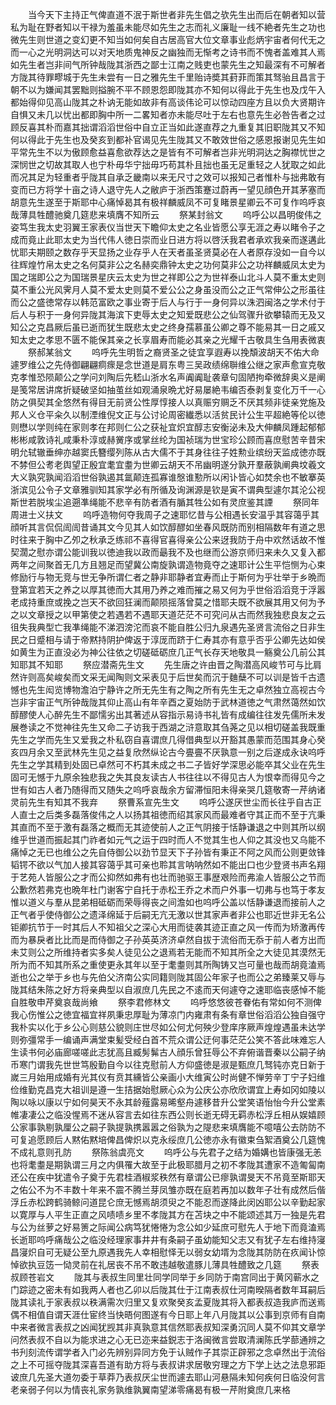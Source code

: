 <!-- { "loadSidebar": true } -->
　　当今天下主持正气俾直道不泯于斯世者非先生倡之欤先生出而后在朝者知以营私为耻在野者知以干禄为羞虽未能尽如先生之志而礼义廉耻一线不絶者先生之功也微先生则世道之变幻更不知当如何矣自古居高官大位文章事业彪炳宇宙者何代无之而一心之光明洞达可以对天地质鬼神反之幽独而无惭考之诗书而不愧者盖难其人焉如先生者岂非间气所钟哉陇其浙西之鄙士江南之贱吏也蒙先生之知最深有不可解者方陇其待罪疁城于先生未尝有一日之雅先生千里贻诗奬其葑菲而策其驽骀且昌言于朝不以为嫌闻其罢黜则搤腕不平不顾恩怨即陇其亦不知何以得此于先生也及戊午入都始得仰见高山陇其之朴讷无能如故非有高谈伟论可以惊动四座方且以负大贤期许自惧又未几以忧出都即胸中所一二畧知者亦未能尽吐于左右也意先生必咎告者之过顾反喜其朴而嘉其拙谓滔滔世俗中自立正当如此遂直荐之九重复其旧职陇其又不知何以得此于先生也及癸亥到都补官谒见先生陇其又不敢效世俗之感恩报谢见先生如平常先生不以为傲顾愈益喜愈欲荐达之是皆有不可解者岂非光明洞达之胸襟忧世之深悯世之切故其取人也宁朴毋华宁拙毋巧苟其朴且拙也虽无足重轻之人犹取之如此而况其足为轻重者乎陇其自承乏畿南以来无尺寸之效可以报知己者惟朴与拙弗敢有变而已方将学十亩之诗人退守先人之敝庐于浙西策蹇过蔚再一望见顔色开其茅塞而胡意先生遂至于斯耶中心痛悼曷其有极祥麟威凤不可复睹景星卿云不可复作呜呼哀哉薄具牲醴驰奠几筵悲来填膺不知所云
　　祭某封翁文
　　呜呼公以昌明俊伟之姿笃生我太史羽翼王家表仪当世天下瞻仰太史之名业皆愿公享无涯之寿以睹令子之成而竟止此耶太史为当代伟人徳日崇而业日进方将以啓沃我君者承欢我亲而遂遘此忧耶夫期颐之数存乎天显扬之业存乎人在天者虽圣贤莫必在人者原存没如一自今以往辉煌竹帛太史之名何莫非公之名赫奕鼎钟太史之功何莫非公之功祥麟威凤太史为国之瑞即公之为国瑞景星庆云太史为世之祥即公之为世祥泰山北斗人莫不重太史则莫不重公光风霁月人莫不爱太史则莫不爱公公之身虽没而公之正气常伸公之形虽往而公之盛徳常存以韩范富欧之事业寄于后人与行于一身何异以洙泗闽洛之学术付于后人与积于一身何异陇其海滨下吏辱太史之知爱既悲公之仙驾骤升欲攀辕而无及又知公之克昌厥后虽已逝而犹生既悲太史之终身孺慕虽公卿之尊不能易其一日之戚又知太史之孝思不匮不能保其亲之长享眉寿而能必其亲之光耀千古敬具生刍用表微衷
　　祭郝某翁文
　　呜呼先生明哲之裔贤圣之徒宜享遐寿以挽頽波胡天不佑大命遽罗维公之先侍御翩翩痌瘝是念世道是肩东粤三吴政绩绵聨维公继之家声愈宣克敬克孝惟恐陨颠公之学问刘陶后先嵇山浙水名声阗阗耻袭章句固陋拘牵微辞奥义是阐是笺常居讲席折疑破坚如抽茧丝如观涌泉晩尤好易屡絶韦编否泰剥复变化万千一心防之俱契其全悠然有得目无前贤公性厚惇接人以真赈穷赒乏不厌其频非徒亲党施及邦人义仓平籴久以制湮维倪文正与公讨论周密纎悉以活贫民计公生平超絶等伦以徳则懋以学则纯在家则孝在邦则仁公之获祉宜炽宜醇志安衡泌未及大伸麟凤踵起郁郁彬彬咸敦诗礼咸秉朴淳或赫黉序或掌丝纶为国祯瑞为世宝珍公顾而喜庶慰苦辛昔宋明允轼辙垂绅亦越窦氏簪缨列陈从古大儒不于其身往往子姓勲业缤纷天监成徳亦既不棼但公耉老舆望正殷宜耄宜耋为世卿云胡天不吊幽明遂分孰开羣蔽孰阐典坟羲文大义孰究孰闻滔滔世俗孰遏其氲颠连孤寡谁慇谁懃所以闲讣皆心如焚余也不敏搴英浙滨见公令子文章雅驯知其家学必有所循及询渊源是钦是寅不谓典型遽尔其沦公视斯世若脱埃尘追遡凖绳能不悲辛有防者酒有腯其牲公如有灵庶鉴其諲
　　祭同年周进士义扶文
　　呜呼造物何夺我周子之速耶忆昔与公相遇长安温乎其容蔼乎其顔听其言侃侃訚訚昔诵其文今见其人如饮醇醪如坐春风既防而别相隔数年有道之思时往来于胸中乙夘之秋承乏练祁不喜得官喜得亲公公来迓我防于舟中欢然话故不惟契濶之慰亦谓公能训我以徳迪我以政而朂我不及也继而公游京师归来未久又复入都两年之间聚首无几方且翘足而望冀公南旋孰谓造物竟夺之速耶计公生平恺恻为心束修励行与物无竞与世无争所谓仁者之静非耶静者宜寿而止于斯何为乎壮举于乡晩而登第宜若天之养之以厚其徳而大其用乃养之难而摧之易又何为乎世俗滔滔竞于浮嚣老成持重庶或挽之岂天不欲回狂澜而颠陨摇落曾莫之惜耶夫既不欲展其用又何为予之以文章授之以甲第使之若遇若不遇耶天道茫茫不可究问从古而然我独悲良友之云徂失我典型亡我凖绳能不涕泗滂沱而哀不能自胜公归九泉遇先圣贤言流俗之日非生民之日蹙相与请于帝黙持阴护俾返于淳厐而跻于仁寿其亦有意乎否乎公卿先达如侯如黄生为正直没必为神公往依之切磋砥砺庶几正气长存天地敬具一觞奠公几前公其知耶其不知耶
　　祭应潜斋先生文
　　先生唐之许由晋之陶潜高风峻节可与比肩然许则高矣峻矣而文采无闻陶则文采表见于后世矣而沉于麯蘖不可以训是皆千古遗憾也先生闳览博物澹泊宁静许之所无先生有之陶之所有先生无之卓然独立高视古今岂非宇宙正气所钟哉陇其仰止高山有年辛酉之夏始防于武林道徳之气肃然蔼然如饮醇醪使人心醉先生不鄙懦劣出其著述从容指示易诗书礼皆有成编往往发先儒所未发展巻读之不觉神往先生又命二子访我于西湖之浒意取其刍荛之见以相切磋盖我既重先生之学而先生又爱我之朴私窃自喜谓庶几得借典型以开豁其愚蒙而范围其身心癸亥四月余又至武林先生见之益复欣然纵论古今亹亹不厌孰意一别之后遂成永诀呜呼先生之学其精到处固已卓然可不朽其未成之书二子皆好学深思必能卒其父业在先生固可无憾于九原余独悲我之失其良友读古人书往往以不得见古人为恨幸而得见今之世有如古人者乃随得而又随失之呜呼哀哉余方留滞恒阳未得亲哭几筵敬寄一芹纳诸灵前先生有知其不我弃
　　祭曹系宣先生文
　　呜呼公遂厌世尘而长往乎自古正人直士之后类多磊落俊伟之人以扬其祖徳而绍其家风而最难者守其正而不至于亢秉其直而不至于激有磊落之概而无其迹使前人之正气阴接于恬静谦退之中则其所以纲维乎世道而振起其门祚者如元气之运于四时而人不觉其生也人仰之其没也又乌能不痛悼之无已也维公之先自侍御公以劲节显天下子孙皆有秉正不阿之风而公则更敛锋韬锷不欲以气加人接其容蔼乎其可亲也聆其言呐呐然如不能出口也少登贤书声名翔于艺苑人皆服公之才而公抑然如弗有也壮而驰驱王事歴艰险而弗渝人皆服公之节而公歉然若弗克也晩年杜门谢客宁自托于赤松王乔之术而户外事一切弗与也笃于孝友惟以道义与羣从昆弟相砥砺而荣辱得丧之间澹如也呜呼公盖以恬静谦退而接前人之正气者乎使侍御公之遗泽绵延于后嗣无亢无激以世其家声者非公也耶近世非无名公钜卿抗节于一时其后人不知祖父之深心大用而徒袭其迹正直之风一传而为矫激再传而为暴戾者比比而是而侍御之子孙英英济济卓然自拔于流俗而无忝于前人者方出而未艾则公之所维持者实多矣人徒见公之退焉若无能而不知其所全之大徒见其漠然无所为而不知其所系之重使更永其年以至于耄耋则其所陶铸又岂可量也哉而胡竟溘焉逝也公之举于乡也与先伯父济南公实同籍则陇其固公年家子也而公之弟臻莱又辱与陇其结朱陈之好方将亲典型以自淑庶几先民之不逺而天何遽夺之速耶临丧感悼不能自胜敬申芹奠哀哉尚飨
　　祭李君修林文
　　呜呼悠悠彼苍眷佑有常如何不测俾我心伤惟公之徳宜福宜祥夙秉忠厚耻为薄凉门内雍肃有条有章世俗滔滔公独自强守我朴实以化于乡公心则慈公貌则庄世尽如公何尤何殃少登庠序厥声煌煌遇虽未达学则弥彊常手一编诵声满堂束髪受经白首不荒众谓公迂何事茫茫公笑不答此味难忘人生读书何必庙廊嗟嗟此志犹高且臧髣髴古人顔乐曾狂辱公不弃俯谐晋秦以公嗣子纳币寒门谓我先世世笃殷勤自今以往克慰前人方仰盛徳是淑是甄庶几驽钝亦克日新于嵗三月始用成婚有光其仪有贲其纁皆公亲画小大维寅公时尚健不惮劳辛丁宁子妇维俭维勤克昌克大祖训是遵一生拮据始慰厥心众为公庆公亦欣欣谓宜上寿如冈如陵以陶以咏以康以宁如何昊天不永其龄薤露易晞壑舟遽移昔升公堂笑语怡怡今升公堂素帷凄凄公之临没惺焉不迷从容言去如往东西公则长逝无碍无羁赤松浮丘相从娱嬉顾公家事孰剔孰厘公之嗣子孰提孰携嚣嚣之俗孰为之隄悲来填膺能不噫嘻公去防防不可复追愿顾后人黙佑黙培俾昌俾炽以克永绥庶几公徳亦永有徽束刍絮酒奠公几筵愧不成礼意则孔防
　　祭陈翁虞亮文
　　呜呼公与先君子之结为婚媾也皆康强无恙也将耄耋是期孰谓三月之内俱罹大故至于此极耶腊月之初不孝陇其遭家不造匍匐南还公在疾中犹遣令子奠于先君桂酒椒浆秩然有章谓公已瘳孰谓旻天不吊竟至斯耶天之佑公不为不丰数十年来不震不腾兰芽凤雏亦既在庭若再加以数年子壮有成然后偕浮丘赤松跨鹤骑鲸问道昆仑庶无憾焉胡须臾之不能忍而遂降此闵凶耶公以辛勤起家以寛厚与人平生正直之风啧啧乡里不孝陇其方在苫块之中不能颂述其万一独是先君与公为丝萝之好易箦之际闻公病笃犹惓惓为念公如少延庶可慰先人于地下而竟溘焉长逝耶呜呼痛哉公之临没经理家事井井有条嗣子虽幼能知父志又有犹子左右维持寖昌寖炽自可无疑公至九原遇我先人幸相慰怿无以弱女幼壻为念陇其防防在疚闻讣惊悼欲执豆笾一恸灵前在礼居丧不吊不敢违越敬遣豚儿薄具牲醴致之几筵
　　祭表叔顾苍岩文
　　陇其与表叔生同里壮同学同举于乡同防于南宫同出于黄冈蕲水之门踪迹之密未有如我两人者也乙卯以后陇其仕于江南表叔仕河南暌隔者数年耳嗣后陇其读礼于家表叔以秩满需次归里又复欢聚癸亥孟夏陇其将入都表叔造我庐而送焉偶不相值自谓天涯仕宦终当快晤何图遂有今日耶上年八月陇其以公事到京师有自南中来者微言表叔之凶闻犹觊其非真孰意其信然耶表叔知深勇沉同人莫不仰其文章学问然表叔不自以为能求进之心无已迩来益鋭志于洛闽微言尝取清澜陈氏学蔀通辨之书刋刻流传谓学者入门必先辨别异同方免于认贼作子其崇正辟邪之念卓然出于流俗之上不可摇夺陇其深喜吾道有助方将与表叔讲求居敬穷理之方下学上达之法息邪距诐庶几先圣大道勿委于草莽乃表叔厌尘世而遽去耶山河悬隔未知何疾何日临没何言老亲弱子何以为情丧礼家务孰维孰翼南望涕零痛曷有极一芹附奠庶几来格
